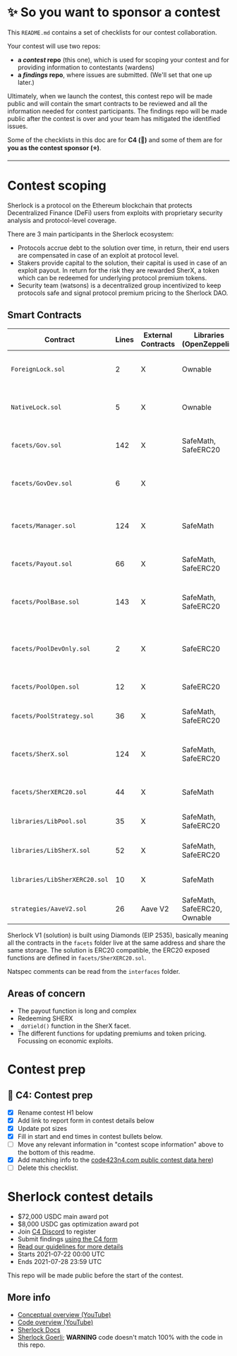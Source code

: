 # ✨ So you want to sponsor a contest

This `README.md` contains a set of checklists for our contest collaboration.

Your contest will use two repos:

- **a _contest_ repo** (this one), which is used for scoping your contest and for providing information to contestants (wardens)
- **a _findings_ repo**, where issues are submitted. (We'll set that one up later.)

Ultimately, when we launch the contest, this contest repo will be made public and will contain the smart contracts to be reviewed and all the information needed for contest participants. The findings repo will be made public after the contest is over and your team has mitigated the identified issues.

Some of the checklists in this doc are for **C4 (🐺)** and some of them are for **you as the contest sponsor (⭐️)**.

---

# Contest scoping

Sherlock is a protocol on the Ethereum blockchain that protects Decentralized Finance (DeFi) users from exploits with proprietary security analysis and protocol-level coverage.

There are 3 main participants in the Sherlock ecosystem:

- Protocols accrue debt to the solution over time, in return, their end users are compensated in case of an exploit at protocol level.
- Stakers provide capital to the solution, their capital is used in case of an exploit payout. In return for the risk they are rewarded SherX, a token which can be redeemed for underlying protocol premium tokens.
- Security team (watsons) is a decentralized group incentivized to keep protocols safe and signal protocol premium pricing to the Sherlock DAO.

## Smart Contracts

| Contract                      | Lines | External Contracts | Libraries (OpenZeppelin)     | Libraries (other) | Libraries (internal)             | Info                                                                                 |
| ----------------------------- | ----- | ------------------ | ---------------------------- | ----------------- | -------------------------------- | ------------------------------------------------------------------------------------ |
| `ForeignLock.sol`             | 2     | X                  | Ownable                      |                   |                                  | ERC20 tokens used to represent tokens staked in the solution                         |
| `NativeLock.sol`              | 5     | X                  | Ownable                      |                   |                                  | ERC20 token used to represent SHERX staked in the solution                           |
| `facets/Gov.sol`              | 142   | X                  | SafeMath, SafeERC20          | LibDiamond        |                                  | Facet containing the logic used to govern the solution.                              |
| `facets/GovDev.sol`           | 6     | X                  |                              | LibDiamond        |                                  | Facet used for remove/add/update solidity code in the solution.                      |
| `facets/Manager.sol`          | 124   | X                  | SafeMath                     |                   | LibPool, LibSherX                | Facet used to mananage protocol premiums and the amount of SHERX being minted        |
| `facets/Payout.sol`           | 66    | X                  | SafeMath, SafeERC20          | LibDiamond        | LibPool, LibSherX, LibSherXERC20 | Facet used to initiate payouts in case of an exploit                                 |
| `facets/PoolBase.sol`         | 143   | X                  | SafeMath, SafeERC20          |                   | LibPool                          | Facet used for every token in the solution. For staker actions and protocol actions. |
| `facets/PoolDevOnly.sol`      | 2     | X                  | SafeERC20                    | LibDiamond        | LibPool                          | Facet used to whitelist a certain address to access the staking function.            |
| `facets/PoolOpen.sol`         | 12    | X                  | SafeERC20                    |                   | LibPool                          | Facet used to for staking without whitelist.                                         |
| `facets/PoolStrategy.sol`     | 36    | X                  | SafeMath, SafeERC20          |                   |                                  | Facet used for yield strategies for staker tokens                                    |
| `facets/SherX.sol`            | 124   | X                  | SafeMath, SafeERC20          |                   | LibPool, LibSherX, LibSherXERC20 | Facet used for SHERX related functions, like redeeming underlying                    |
| `facets/SherXERC20.sol`       | 44    | X                  | SafeMath                     | LibDiamond        | LibSherXERC20                    | Facet used for the ERC20 function of SHERX                                           |
| `libraries/LibPool.sol`       | 35    | X                  | SafeMath, SafeERC20          |                   |                                  | Internal libary used for token pool related functions                                |
| `libraries/LibSherX.sol`      | 52    | X                  | SafeMath, SafeERC20          |                   | **LibPool, LibSherXERC20**       | Internal libary used for SHERX related functions                                     |
| `libraries/LibSherXERC20.sol` | 10    | X                  | SafeMath                     |                   |                                  | Internal libary used for ERC20 related functions                                     |
| `strategies/AaveV2.sol`       | 26    | Aave V2            | SafeMath, SafeERC20, Ownable |                   |                                  | Strategy used to deposit tokens into Aave V2.                                        |

Sherlock V1 (solution) is built using Diamonds (EIP 2535), basically meaning all the contracts in the `facets` folder live at the same address and share the same storage. The solution is ERC20 compatible, the ERC20 exposed functions are defined in `facets/SherXERC20.sol`.

Natspec comments can be read from the `interfaces` folder.

## Areas of concern

- The payout function is long and complex
- Redeeming SHERX
- `_doYield()` function in the SherX facet.
- The different functions for updating premiums and token pricing. Focussing on economic exploits.

# Contest prep

## 🐺 C4: Contest prep

- [x] Rename contest H1 below
- [x] Add link to report form in contest details below
- [x] Update pot sizes
- [x] Fill in start and end times in contest bullets below.
- [ ] Move any relevant information in "contest scope information" above to the bottom of this readme.
- [x] Add matching info to the [code423n4.com public contest data here](https://github.com/code-423n4/code423n4.com/tree/main/data/contests))
- [ ] Delete this checklist.

# Sherlock contest details

- $72,000 USDC main award pot
- $8,000 USDC gas optimization award pot
- Join [C4 Discord](https://discord.gg/EY5dvm3evD) to register
- Submit findings [using the C4 form](https://code423n4.com/2021-07-sherlock-contest/submit)
- [Read our guidelines for more details](https://code423n4.com/compete)
- Starts 2021-07-22 00:00 UTC
- Ends 2021-07-28 23:59 UTC

This repo will be made public before the start of the contest.

## More info

- [Conceptual overview (YouTube)](https://youtu.be/yMSPLfgt9To)
- [Code overview (YouTube)](https://youtu.be/lWkTmi--Ehg)
- [Sherlock Docs](https://docs.sherlock.xyz)
- [Sherlock Goerli](https://goerli.sherlock.xyz); **WARNING** code doesn't match 100% with the code in this repo.

